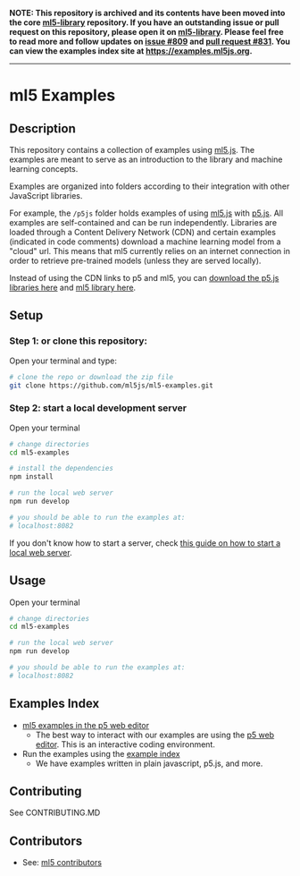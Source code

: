 **NOTE: This repository is archived and its contents have been moved into the core [ml5-library](https://github.com/ml5js/ml5-library) repository. If you have an outstanding issue or pull request on this repository, please open it on [ml5-library](https://github.com/ml5js/ml5-library). Please feel free to read more and follow updates on [issue #809](https://github.com/ml5js/ml5-library/issues/809) and [pull request #831](https://github.com/ml5js/ml5-library/pull/831). You can view the examples index site at https://examples.ml5js.org.**

---
# ml5 Examples

## Description

This repository contains a collection of  examples using [ml5.js](https://github.com/ml5js/ml5-library). The examples are meant to serve as an introduction to the library and machine learning concepts.

Examples are organized into folders according to their integration with other JavaScript libraries.

For example, the `/p5js` folder holds examples of using [ml5.js](https://github.com/ml5js/ml5-library) with [p5.js](https://p5js.org/). All examples are self-contained and can be run independently. Libraries are loaded through a Content Delivery Network (CDN) and certain examples (indicated in code comments) download a machine learning model from a "cloud" url. This means that ml5 currently relies on an internet connection in order to retrieve pre-trained models (unless they are served locally). 

Instead of using the CDN links to p5 and ml5, you can [download the p5.js libraries here](https://github.com/processing/p5.js/releases) and [ml5 library here](https://github.com/ml5js/ml5-library/releases).

## Setup

### Step 1: or clone this repository:

Open your terminal and type:

```sh
# clone the repo or download the zip file
git clone https://github.com/ml5js/ml5-examples.git
```

### Step 2: start a local development server
Open your terminal

```sh
# change directories
cd ml5-examples

# install the dependencies
npm install

# run the local web server
npm run develop

# you should be able to run the examples at: 
# localhost:8082

```

If you don't know how to start a server, check [this guide on how to start a local web server](https://learn.ml5js.org/docs/#/tutorials/local-web-server?id=running-a-local-web-server).


## Usage

Open your terminal

```sh
# change directories
cd ml5-examples

# run the local web server
npm run develop

# you should be able to run the examples at: 
# localhost:8082

```


## Examples Index

* [ml5 examples in the p5 web editor](https://editor.p5js.org/ml5/sketches)
  * The best way to interact with our examples are using the [p5 web editor](https://editor.p5js.org/ml5/sketches). This is an interactive coding environment.
* Run the examples using the [example index](https://examples.ml5js.org)
  * We have examples written in plain javascript, p5.js, and more.


## Contributing

See CONTRIBUTING.MD

## Contributors

* See: [ml5 contributors](https://github.com/ml5js/ml5-library#contributors)